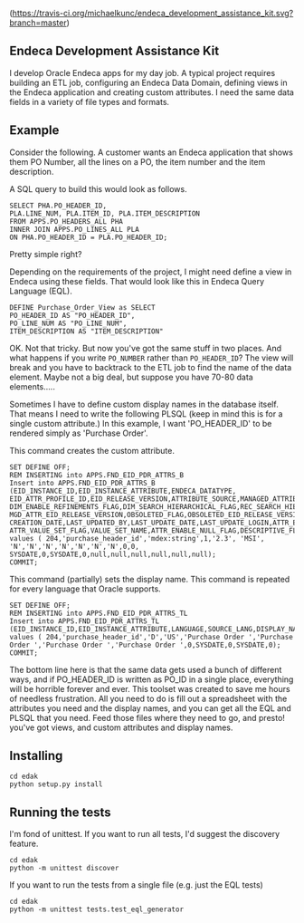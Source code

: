 (https://travis-ci.org/michaelkunc/endeca_development_assistance_kit.svg?branch=master)

## Endeca Development Assistance Kit

I develop Oracle Endeca apps for my day job. A typical project requires building an ETL job, configuring an Endeca Data Domain, defining views in the Endeca application and creating custom attributes. I need the same data fields in a variety of file types and formats.

## Example

Consider the following. A customer wants an Endeca application that shows them PO Number, all the lines on a PO, the item number and the item description.

A SQL query to build this would look as follows.

	SELECT PHA.PO_HEADER_ID,
	PLA.LINE_NUM, PLA.ITEM_ID, PLA.ITEM_DESCRIPTION
	FROM APPS.PO_HEADERS_ALL PHA
	INNER JOIN APPS.PO_LINES_ALL PLA
	ON PHA.PO_HEADER_ID = PLA.PO_HEADER_ID;


Pretty simple right?

Depending on the requirements of the project, I might need define a view in Endeca using these fields. That would look like this in Endeca Query Language (EQL).

	DEFINE Purchase_Order_View as SELECT
	PO_HEADER_ID AS "PO_HEADER_ID",
	PO_LINE_NUM AS "PO_LINE_NUM",
	ITEM_DESCRIPTION AS "ITEM_DESCRIPTION"

OK. Not that tricky. But now you've got the same stuff in two places. And what happens if you write `PO_NUMBER` rather than `PO_HEADER_ID`? The view will break and you have to backtrack to the ETL job to find the name of the data element. Maybe not a big deal, but suppose you have 70-80 data elements.....

Sometimes I have to define custom display names in the database itself. That means I need to write the following PLSQL (keep in mind this is for a single custom attribute.) In this example, I want 'PO_HEADER_ID' to be rendered simply as 'Purchase Order'.

This command creates the custom attribute.

	SET DEFINE OFF;
	REM INSERTING into APPS.FND_EID_PDR_ATTRS_B
	Insert into APPS.FND_EID_PDR_ATTRS_B (EID_INSTANCE_ID,EID_INSTANCE_ATTRIBUTE,ENDECA_DATATYPE,
	EID_ATTR_PROFILE_ID,EID_RELEASE_VERSION,ATTRIBUTE_SOURCE,MANAGED_ATTRIBUTE_FLAG,HIERARCHICAL_MGD_ATTR_FLAG,
	DIM_ENABLE_REFINEMENTS_FLAG,DIM_SEARCH_HIERARCHICAL_FLAG,REC_SEARCH_HIERARCHICAL_FLAG,
	MGD_ATTR_EID_RELEASE_VERSION,OBSOLETED_FLAG,OBSOLETED_EID_RELEASE_VERSION,CREATED_BY,
	CREATION_DATE,LAST_UPDATED_BY,LAST_UPDATE_DATE,LAST_UPDATE_LOGIN,ATTR_ENABLE_UPDATE_FLAG,VIEW_OBJECT_ATTR_NAME,
	ATTR_VALUE_SET_FLAG,VALUE_SET_NAME,ATTR_ENABLE_NULL_FLAG,DESCRIPTIVE_FLEXFIELD_NAME)
	values ( 204,'purchase_header_id','mdex:string',1,'2.3', 'MSI', 'N','N','N','N','N','N','N',0,0, 
	SYSDATE,0,SYSDATE,0,null,null,null,null,null,null);
	COMMIT;

This command (partially) sets the display name. This command is repeated for every language that Oracle supports.

	SET DEFINE OFF;
	REM INSERTING into APPS.FND_EID_PDR_ATTRS_TL
	Insert into APPS.FND_EID_PDR_ATTRS_TL (EID_INSTANCE_ID,EID_INSTANCE_ATTRIBUTE,LANGUAGE,SOURCE_LANG,DISPLAY_NAME,ATTRIBUTE_DESC,USER_DISPLAY_NAME,USER_ATTRIBUTE_DESC,CREATED_BY,CREATION_DATE,LAST_UPDATED_BY,LAST_UPDATE_DATE,LAST_UPDATE_LOGIN)
	values ( 204,'purchase_header_id','D','US','Purchase Order ','Purchase Order ','Purchase Order ','Purchase Order ',0,SYSDATE,0,SYSDATE,0);
	COMMIT;


The bottom line here is that the same data gets used a bunch of different ways, and if PO_HEADER_ID is written as PO_ID in a single place, everything will be horrible forever and ever. This toolset was created to save me hours of needless frustration. All you need to do is fill out a spreadsheet with the attributes you need and the display names, and you can get all the EQL and PLSQL that you need. Feed those files where they need to go, and presto! you've got views, and custom attributes and display names.



## Installing

	cd edak 
	python setup.py install


## Running the tests

I'm fond of unittest. If you want to run all tests, I'd suggest the discovery feature.

	cd edak
	python -m unittest discover

If you want to run the tests from a single file (e.g. just the EQL tests)

	cd edak
	python -m unittest tests.test_eql_generator


